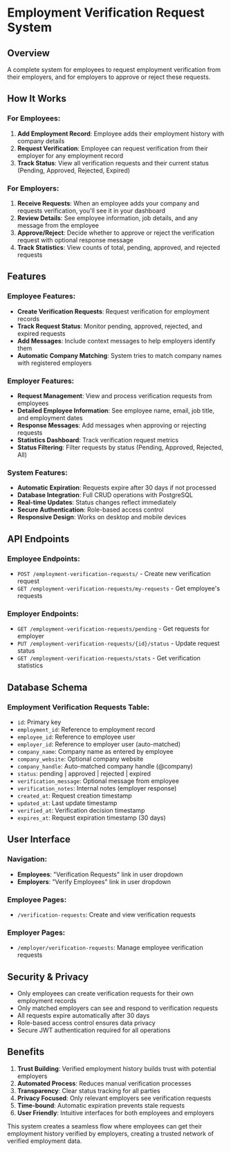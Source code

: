 # Employment Verification Request System

## Overview
A complete system for employees to request employment verification from their employers, and for employers to approve or reject these requests.

## How It Works

### For Employees:
1. **Add Employment Record**: Employee adds their employment history with company details
2. **Request Verification**: Employee can request verification from their employer for any employment record
3. **Track Status**: View all verification requests and their current status (Pending, Approved, Rejected, Expired)

### For Employers:
1. **Receive Requests**: When an employee adds your company and requests verification, you'll see it in your dashboard
2. **Review Details**: See employee information, job details, and any message from the employee
3. **Approve/Reject**: Decide whether to approve or reject the verification request with optional response message
4. **Track Statistics**: View counts of total, pending, approved, and rejected requests

## Features

### Employee Features:
- **Create Verification Requests**: Request verification for employment records
- **Track Request Status**: Monitor pending, approved, rejected, and expired requests
- **Add Messages**: Include context messages to help employers identify them
- **Automatic Company Matching**: System tries to match company names with registered employers

### Employer Features:
- **Request Management**: View and process verification requests from employees
- **Detailed Employee Information**: See employee name, email, job title, and employment dates
- **Response Messages**: Add messages when approving or rejecting requests
- **Statistics Dashboard**: Track verification request metrics
- **Status Filtering**: Filter requests by status (Pending, Approved, Rejected, All)

### System Features:
- **Automatic Expiration**: Requests expire after 30 days if not processed
- **Database Integration**: Full CRUD operations with PostgreSQL
- **Real-time Updates**: Status changes reflect immediately
- **Secure Authentication**: Role-based access control
- **Responsive Design**: Works on desktop and mobile devices

## API Endpoints

### Employee Endpoints:
- `POST /employment-verification-requests/` - Create new verification request
- `GET /employment-verification-requests/my-requests` - Get employee's requests

### Employer Endpoints:
- `GET /employment-verification-requests/pending` - Get requests for employer
- `PUT /employment-verification-requests/{id}/status` - Update request status
- `GET /employment-verification-requests/stats` - Get verification statistics

## Database Schema

### Employment Verification Requests Table:
- `id`: Primary key
- `employment_id`: Reference to employment record
- `employee_id`: Reference to employee user
- `employer_id`: Reference to employer user (auto-matched)
- `company_name`: Company name as entered by employee
- `company_website`: Optional company website
- `company_handle`: Auto-matched company handle (@company)
- `status`: pending | approved | rejected | expired
- `verification_message`: Optional message from employee
- `verification_notes`: Internal notes (employer response)
- `created_at`: Request creation timestamp
- `updated_at`: Last update timestamp
- `verified_at`: Verification decision timestamp
- `expires_at`: Request expiration timestamp (30 days)

## User Interface

### Navigation:
- **Employees**: "Verification Requests" link in user dropdown
- **Employers**: "Verify Employees" link in user dropdown

### Employee Pages:
- `/verification-requests`: Create and view verification requests

### Employer Pages:
- `/employer/verification-requests`: Manage employee verification requests

## Security & Privacy
- Only employees can create verification requests for their own employment records
- Only matched employers can see and respond to verification requests
- All requests expire automatically after 30 days
- Role-based access control ensures data privacy
- Secure JWT authentication required for all operations

## Benefits
1. **Trust Building**: Verified employment history builds trust with potential employers
2. **Automated Process**: Reduces manual verification processes
3. **Transparency**: Clear status tracking for all parties
4. **Privacy Focused**: Only relevant employers see verification requests
5. **Time-bound**: Automatic expiration prevents stale requests
6. **User Friendly**: Intuitive interfaces for both employees and employers

This system creates a seamless flow where employees can get their employment history verified by employers, creating a trusted network of verified employment data.
